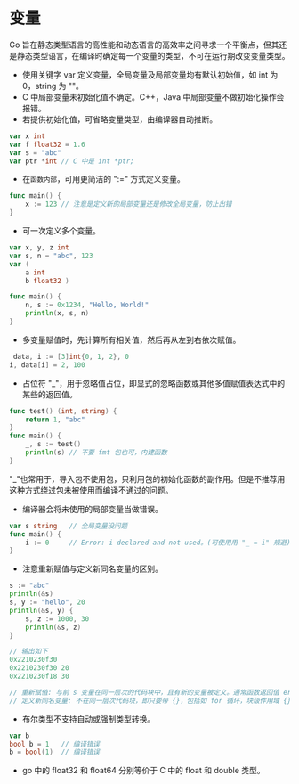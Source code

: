 
变量
=========

Go 旨在静态类型语言的高性能和动态语言的高效率之间寻求一个平衡点，但其还是静态类型语言，在编译时确定每一个变量的类型，不可在运行期改变变量类型。

- 使用关键字 var 定义变量，全局变量及局部变量均有默认初始值，如 int 为 0，string 为 ""。
- C 中局部变量未初始化值不确定。C++，Java 中局部变量不做初始化操作会报错。
- 若提供初始化值，可省略变量类型，由编译器自动推断。
```go
var x int
var f float32 = 1.6
var s = "abc"
var ptr *int // C 中是 int *ptr;
```

- 在`函数内部`，可用更简洁的 ":=" 方式定义变量。

```go
func main() {
    x := 123 // 注意是定义新的局部变量还是修改全局变量，防止出错
}
```

- 可一次定义多个变量。
```go
var x, y, z int
var s, n = "abc", 123
var (
    a int
    b float32 )

func main() {
    n, s := 0x1234, "Hello, World!"
    println(x, s, n)
}
```

- 多变量赋值时，先计算所有相关值，然后再从左到右依次赋值。

```go
￼data, i := [3]int{0, 1, 2}, 0
i, data[i] = 2, 100
```

- 占位符 "_"，用于忽略值占位，即显式的忽略函数或其他多值赋值表达式中的某些的返回值。
```go
func test() (int, string) {
    return 1, "abc"
}
func main() {
    _, s := test()
    println(s) // 不要 fmt 包也可，内建函数
}
```

"_"也常用于，导入包不使用包，只利用包的初始化函数的副作用。但是不推荐用这种方式绕过包未被使用而编译不通过的问题。

- 编译器会将未使用的局部变量当做错误。

```go
var s string   // 全局变量没问题
func main() {
    i := 0     // Error: i declared and not used。(可使⽤用 "_ = i" 规避)
}
```

- 注意重新赋值与定义新同名变量的区别。

```go
s := "abc"
println(&s)
s, y := "hello", 20
println(&s, y) {
    s, z := 1000, 30
    println(&s, z)
}

// 输出如下
0x2210230f30
0x2210230f30 20
0x2210230f18 30

// 重新赋值: 与前 s 变量在同一层次的代码块中，且有新的变量被定义。通常函数返回值 err 会被重复使用。
// 定义新同名变量: 不在同一层次代码块，即只要带 {}，包括如 for 循环，块级作用域 {}。
```

- 布尔类型不支持自动或强制类型转换。

```go
var b
bool b = 1   // 编译错误
b = bool(1)  // 编译错误
```

- go 中的 float32 和 float64 分别等价于 C 中的 float 和 double 类型。
